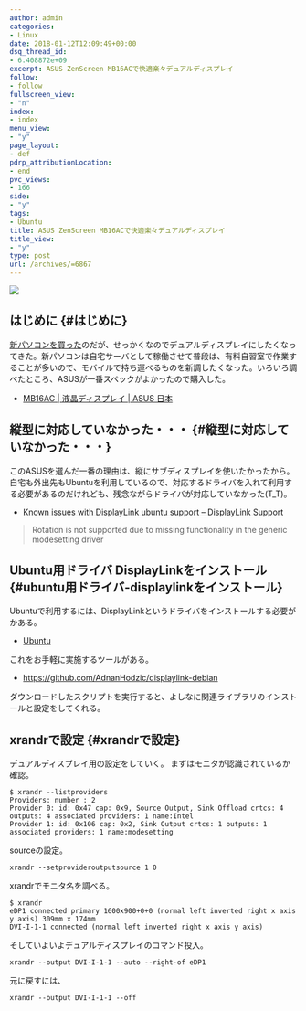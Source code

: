 ```yaml
---
author: admin
categories:
- Linux
date: 2018-01-12T12:09:49+00:00
dsq_thread_id:
- 6.408872e+09
excerpt: ASUS ZenScreen MB16ACで快適楽々デュアルディスプレイ
follow:
- follow
fullscreen_view:
- "n"
index:
- index
menu_view:
- "y"
page_layout:
- def
pdrp_attributionLocation:
- end
pvc_views:
- 166
side:
- "y"
tags:
- Ubuntu
title: ASUS ZenScreen MB16ACで快適楽々デュアルディスプレイ
title_view:
- "y"
type: post
url: /archives/=6867
---
```


![][1]

## はじめに {#はじめに}

[新パソコンを買った][2]のだが、せっかくなのでデュアルディスプレイにしたくなってきた。新パソコンは自宅サーバとして稼働させて普段は、有料自習室で作業することが多いので、モバイルで持ち運べるものを新調したくなった。いろいろ調べたところ、ASUSが一番スペックがよかったので購入した。

  * [MB16AC | 液晶ディスプレイ | ASUS 日本][3]

## 縦型に対応していなかった・・・ {#縦型に対応していなかった・・・}

このASUSを選んだ一番の理由は、縦にサブディスプレイを使いたかったから。自宅も外出先もUbuntuを利用しているので、対応するドライバを入れて利用する必要があるのだけれども、残念ながらドライバが対応していなかった(T_T)。

  * [Known issues with DisplayLink ubuntu support – DisplayLink Support][4]

> Rotation is not supported due to missing functionality in the generic modesetting driver

## Ubuntu用ドライバ DisplayLinkをインストール {#ubuntu用ドライバ-displaylinkをインストール}

Ubuntuで利用するには、DisplayLinkというドライバをインストールする必要がかある。

  * [Ubuntu][5]

これをお手軽に実施するツールがある。

  * <https://github.com/AdnanHodzic/displaylink-debian>

ダウンロードしたスクリプトを実行すると、よしなに関連ライブラリのインストールと設定をしてくれる。

## xrandrで設定 {#xrandrで設定}

デュアルディスプレイ用の設定をしていく。 まずはモニタが認識されているか確認。

    $ xrandr --listproviders
    Providers: number : 2
    Provider 0: id: 0x47 cap: 0x9, Source Output, Sink Offload crtcs: 4 outputs: 4 associated providers: 1 name:Intel
    Provider 1: id: 0x106 cap: 0x2, Sink Output crtcs: 1 outputs: 1 associated providers: 1 name:modesetting
    

sourceの設定。

    xrandr --setprovideroutputsource 1 0
    

xrandrでモニタ名を調べる。

    $ xrandr
    eDP1 connected primary 1600x900+0+0 (normal left inverted right x axis y axis) 309mm x 174mm
    DVI-I-1-1 connected (normal left inverted right x axis y axis)
    

そしていよいよデュアルディスプレイのコマンド投入。

    xrandr --output DVI-I-1-1 --auto --right-of eDP1
    

元に戻すには、

    xrandr --output DVI-I-1-1 --off

 [1]: https://lh3.googleusercontent.com/Oek38j_1BaO1dzViCrq5cau505pZWGGoC_kZp_8zl3CpwirgPOK8e5_5OhKjPWJXjKgZqX2Jep1gPkOm79YqDuc18SayyU9rVv83G2YSoCN97msi4mmuoQXZEs_stbWLfivVqkrJcgrOyC14_nigYdouwvxxkolY0w_zUtxi0FIniI74zHliqYENyiSLFSScLmU7uDUGkHF-f5bHnPJ2knPeKwtJu_S30pJhczkoy9ngBPWuNSOsRPtk5wAHjzQP7QFN9tXrHw3EQGu9-wzzd5zjo2zOCIFmRM1-CHqiSCcThvNfBPXmsCfE51ipVZgJYFpQi_Va2AwDh9ibbKTBZqF9kvwY95ijjXPiwuVwMjfYDNBbPsSOv6EtlYOu7oeBKDZu7nq2kUJ52bocnAj2Cp4jIsAfUT3a4VCXpswWzbNJ9G08gFwHYA4LO5UcASkh4LP9f9IAaLAk_vbk69nH94Xf9JiWXuhgLJY12cJAVVRGeREx7cqEYJlmR3BLgvkVnlEuoaHvlS9NCyXFAwC-tZNgGNCRa9GGUEaE_-FNFmzBf-XTjSyueb5Mf6dDyNyOlkEyItezBieeGNuhKqs1b0kW_BgzbLJYt52NT3E=w1222-h916-no
 [2]: https://futurismo.biz/archives/6850
 [3]: https://www.asus.com/jp/Monitors/MB16AC/
 [4]: https://support.displaylink.com/knowledgebase/articles/641668-known-issues-with-displaylink-ubuntu-support
 [5]: https://www.displaylink.com/downloads/ubuntu